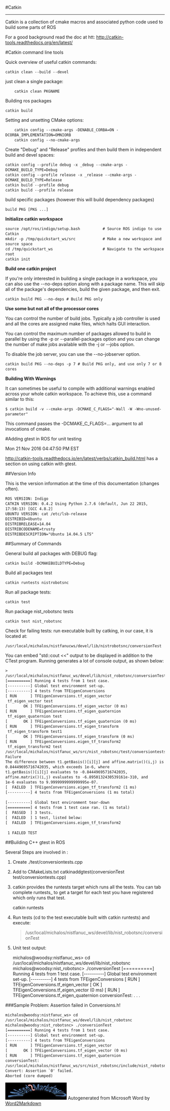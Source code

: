 


#Catkin
 
----

Catkin is a collection of cmake macros and associated python code used to build some parts of ROS



For a good background read the doc at htt: http://catkin-tools.readthedocs.org/en/latest/





#Catkin command line tools

Quick overview of useful catkin commands:

	catkin clean --build --devel

just clean a single package:

	    catkin clean PKGNAME

Building ros packages

	catkin build   

Setting and unsetting CMake options:

	    catkin config --cmake-args -DENABLE_CORBA=ON -DCORBA_IMPLEMENTATION=OMNIORB
	    catkin config --no-cmake-args

Create "Debug" and "Release" profiles and then build them in independent build and devel spaces:

	catkin config --profile debug -x _debug --cmake-args -DCMAKE_BUILD_TYPE=Debug
	catkin config --profile release -x _release --cmake-args -DCMAKE_BUILD_TYPE=Release
	catkin build --profile debug
	catkin build --profile release

build specific packages (however this will build dependency packages)

	build PKG [PKG ...]

**Initialize catkin workspace**

	source /opt/ros/indigo/setup.bash          # Source ROS indigo to use Catkin
	mkdir -p /tmp/quickstart_ws/src            # Make a new workspace and source space
	cd /tmp/quickstart_ws                      # Navigate to the workspace root
	catkin init     

**Build one catkin project**

If you're only interested in building a single package in a workspace, you can also use the --no-deps option along with a package name. This will skip all of the package's dependencies, build the given package, and then exit.

	catkin build PKG --no-deps # Build PKG only

**Use some but not all of the processor cores**

You can control the number of build jobs. Typically a job controller is used and all the cores are assigned make files, which halts GUI interaction.

You can control the maximum number of packages allowed to build in parallel by using the -p or --parallel-packages option and you can change the number of make jobs available with the -j or --jobs option.

To disable the job server, you can use the --no-jobserver option.

	catkin build PKG --no-deps -p 7 # Build PKG only, and use only 7 or 8 cores

**Building With Warnings**

It can sometimes be useful to compile with additional warnings enabled across your whole catkin workspace. To achieve this, use a command similar to this:

	$ catkin build -v --cmake-args -DCMAKE_C_FLAGS="-Wall -W -Wno-unused-parameter"

This command passes the -DCMAKE_C_FLAGS=... argument to all invocations of cmake.

#Adding gtest in ROS for unit testing

Mon 21 Nov 2016 04:47:50 PM EST

http://catkin-tools.readthedocs.io/en/latest/verbs/catkin_build.html has a section on using catkin with gtest.

##Version Info

This is the version information at the time of this documentation (changes often).

	ROS VERSION: Indigo 
	CATKIN VERSION: 0.4.2 Using Python 2.7.6 (default, Jun 22 2015, 17:58:13) [GCC 4.8.2]
	UBUNTU VERSION: cat /etc/lsb-release 
	DISTRIBID=Ubuntu 
	DISTRIBRELEASE=14.04 
	DISTRIBCODENAME=trusty 
	DISTRIBDESCRIPTION="Ubuntu 14.04.5 LTS"

##Summary of Commands

General build all packages with DEBUG flag:

	catkin build -DCMAKEBUILDTYPE=Debug

Build all packages test

	catkin runtests nistrobotsnc

Run all package tests:

	catkin test

Run package nist_robotsnc tests

	catkin test nist_robotsnc

Check for failing tests: run executable built by catking, in our case, it is located at:

	/usr/local/michalos/nistfanucws/devel/lib/nistrobotsnc/conversionTest

You can embed "std::cout <<" output to be displayed in addition to the CTest  program. Running generates a lot of console output, as shown below:

	> /usr/local/michalos/nistfanuc_ws/devel/lib/nist_robotsnc/conversionTest
	[==========] Running 4 tests from 1 test case.
	[----------] Global test environment set-up.
	[----------] 4 tests from TFEigenConversions
	[ RUN      ] TFEigenConversions.tf_eigen_vector
	 tf_eigen_vector test
	[       OK ] TFEigenConversions.tf_eigen_vector (0 ms)
	[ RUN      ] TFEigenConversions.tf_eigen_quaternion
	 tf_eigen_quaternion test
	[       OK ] TFEigenConversions.tf_eigen_quaternion (0 ms)
	[ RUN      ] TFEigenConversions.tf_eigen_transform
	 tf_eigen_transform test1
	[       OK ] TFEigenConversions.tf_eigen_transform (0 ms)
	[ RUN      ] TFEigenConversions.eigen_tf_transform2
	 tf_eigen_transform2 test
	/usr/local/michalos/nistfanuc_ws/src/nist_robotsnc/test/conversiontests.cpp:108: Failure
	The difference between t1.getBasis()[i][j] and affine.matrix()(i,j) is 0.84449695716742035, which exceeds 1e-6, where
	t1.getBasis()[i][j] evaluates to -0.84449695716742035,
	affine.matrix()(i,j) evaluates to -6.8950132430539161e-310, and
	1e-6 evaluates to 9.9999999999999995e-07.
	[  FAILED  ] TFEigenConversions.eigen_tf_transform2 (1 ms)
	[----------] 4 tests from TFEigenConversions (1 ms total)
	
	[----------] Global test environment tear-down
	[==========] 4 tests from 1 test case ran. (1 ms total)
	[  PASSED  ] 3 tests.
	[  FAILED  ] 1 test, listed below:
	[  FAILED  ] TFEigenConversions.eigen_tf_transform2
	
	 1 FAILED TEST

##Building C++ gtest in ROS

Several Steps are involved in : 

 1. Create ./test/conversiontests.cpp

 2. Add to CMakeLists.txt catkinaddgtest(conversionTest test/conversiontests.cpp)

 3. catkin provides the runtests target which runs all the tests. You can tab complete runtests_ to get a target for each test you have registered which only runs that test.

	catkin runtests 

 4. Run tests (cd to the test executable built with catkin runtests) and execute:

	> /usr/local/michalos/nistfanuc_ws/devel/lib/nist_robotsnc/conversionTest

 5. Unit test output:

	michalos@woodsy:nistfanuc_ws> cd /usr/local/michalos/nistfanuc_ws/devel/lib/nist_robotsnc 
	michalos@woodsy:nist_robotsnc> ./conversionTest 
	[==========] Running 4 tests from 1 test case.
	[----------] Global test environment set-up.
	[----------] 4 tests from TFEigenConversions
	[ RUN      ] TFEigenConversions.tf_eigen_vector
	[       OK ] TFEigenConversions.tf_eigen_vector (0 ms)
	[ RUN      ] TFEigenConversions.tf_eigen_quaternion
	conversionTest:
	. . .

###Sample Problem: Assertion failed in Conversions.h!

	michalos@woodsy:nistfanuc_ws> cd /usr/local/michalos/nistfanuc_ws/devel/lib/nist_robotsnc 
	michalos@woodsy:nist_robotsnc> ./conversionTest 
	[==========] Running 4 tests from 1 test case.
	[----------] Global test environment set-up.
	[----------] 4 tests from TFEigenConversions
	[ RUN      ] TFEigenConversions.tf_eigen_vector
	[       OK ] TFEigenConversions.tf_eigen_vector (0 ms)
	[ RUN      ] TFEigenConversions.tf_eigen_quaternion
	conversionTest: /usr/local/michalos/nistfanuc_ws/src/nist_robotsnc/include/nist_robotsnc/Conversions.h:71: Convert: Assertion `0' failed.
	Aborted (core dumped)



![Word2Markdown](./images/word2markdown.jpg?raw=true)  Autogenerated from Microsoft Word by [Word2Markdown](https://github.com/johnmichaloski/SoftwareGadgets/tree/master/Word2Markdown)